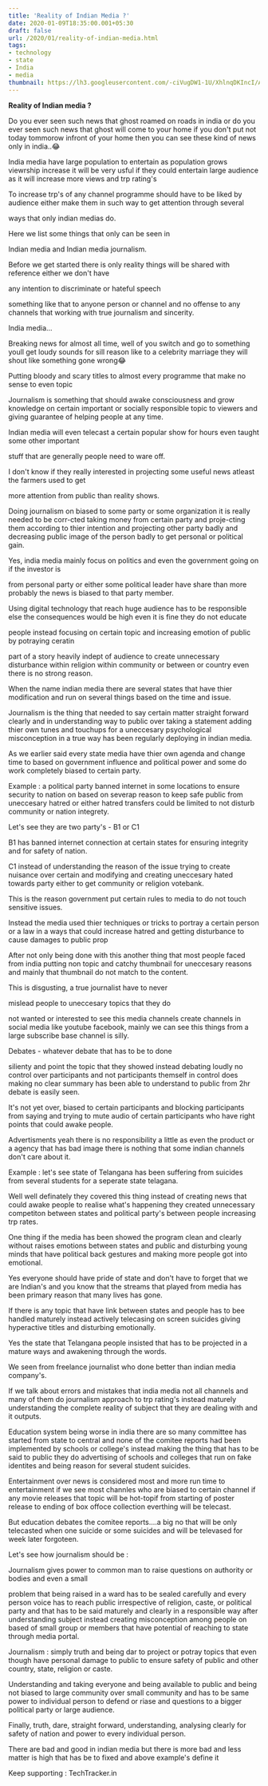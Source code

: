 ```yaml
---
title: 'Reality of Indian Media ?'
date: 2020-01-09T18:35:00.001+05:30
draft: false
url: /2020/01/reality-of-indian-media.html
tags: 
- technology
- state
- India
- media
thumbnail: https://lh3.googleusercontent.com/-ciVugDW1-1U/XhlnqDKIncI/AAAAAAAAAvo/1Wi1phKJvi4ydPcksPSNR3xTLa8W0xHSQCLcBGAsYHQ/s1600/1578723235779355-0.png
---
```


  

  

**Reality of Indian media ?**

  

Do you ever seen such news that ghost roamed on roads in india or do you ever seen such news that ghost will come to your home if you don't put not today tommorow infront of your home then you can see these kind of news only in india..😂

  

India media have large population to entertain as population grows viewrship increase it will be very usful if they could entertain large audience as it will increase more views and trp rating's

  

To increase trp's of any channel programme should have to be liked by audience either make them in such way to get attention through several

ways that only indian medias do.

  

Here we list some things that only can be seen in

Indian media and Indian media journalism.

  

Before we get started there is only reality things will be shared with reference either we don't have

any intention to discriminate or hateful speech 

something like that to anyone person or channel and no offense to any channels that working with true journalism and sincerity.

  

India media...

  

Breaking news for almost all time, well of you switch and go to something youll get loudy sounds for sill reason like to a celebrity marriage they will shout like something gone wrong😂

  

Putting bloody and scary titles to almost every programme that make no sense to even topic 

Journalism is something that should awake consciousness and grow knowledge on certain important or socially responsible topic to viewers and giving guarantee of helping people at any time.

  

Indian media will even telecast a certain popular show for hours even taught some other important

stuff that are generally people need to ware off.

  

I don't know if they really interested in projecting some useful news atleast the farmers used to get

more attention from public than reality shows.

  

Doing journalism on biased to some party or some organization it is really needed to be corr-cted taking money from certain party and proje-cting them according to thier intention and projecting other party badly and decreasing public image of the person badly to get personal or political gain.

  

Yes, india media mainly focus on politics and even the government going on if the investor is

from personal party or either some political leader have share than more probably the news is biased to that party member.

  

Using digital technology that reach huge audience has to be responsible else the consequences would be high even it is fine they do not educate

people instead focusing on certain topic and increasing emotion of public by potraying ceratin

part of a story heavily indept of audience to create unnecessary disturbance within religion within community or between or country even there is no strong reason.

  

When the name indian media there are several states that have thier modification and run on several things based on the time and issue.

  

Journalism is the thing that needed to say certain matter straight forward clearly and in understanding way to public over taking a statement adding thier own tunes and touchups for a uneccesary psychological misconception in a true way has been regularly deploying in indian media.

  

As we earlier said every state media have thier own agenda and change time to based on government influence and political power and some do work completely biased to certain party.

  

Example : a political party banned internet in some locations to ensure security to nation on based on severap reason to keep safe public from uneccesary hatred or either hatred transfers could be limited to not disturb community or nation integrety.

  

Let's see they are two party's - B1 or C1

  

B1 has banned internet connection at certain states for ensuring integrity and for safety of nation.

  

C1 instead of understanding the reason of the issue trying to create nuisance over certain and modifying and creating uneccesary hated towards party either to get community or religion votebank.

  

This is the reason government put certain rules to media to do not touch sensitive issues.

  

Instead the media used thier techniques or tricks to portray a certain person or a law in a ways that could increase hatred and getting disturbance to cause damages to public prop

  

After not only being done with this another thing that most people faced from india putting non topic and catchy thumbnail for uneccesary reasons and mainly that thumbnail do not match to the content.

  

This is disgusting, a true journalist have to never

mislead people to uneccesary topics that they do

not wanted or interested to see this media channels create channels in social media like youtube facebook, mainly we can see this things from a large subscribe base channel is silly.

  

Debates - whatever debate that has to be to done

silienty and point the topic that they showed instead debating loudly no control over participants and not participants themself in control does making no clear summary has been able to understand to public from 2hr debate is easily seen.

  

It's not yet over, biased to certain participants and blocking participants from saying and trying to mute audio of certain participants who have right points that could awake people.

  

Advertisments yeah there is no responsibility a little as even the product or a agency that has bad image there is nothing that some indian channels don't care about it.

  

Example : let's see state of Telangana has been suffering from suicides from several students for a seperate state telagana.

  

Well well definately they covered this thing instead of creating news that could awake people to realise what's happening they created unnecessary competiton between states and political party's between people increasing trp rates.

  

One thing if the media has been showed the program clean and clearly without raises emotions between states and public and disturbing young minds that have political back gestures and making more people got into emotional.

  

Yes everyone should have pride of state and don't have to forget that we are Indian's and you know that the streams that played from media has been primary reason that many lives has gone.

  

If there is any topic that have link between states and people has to bee handled maturely instead actively telecasing on screen suicides giving hyperactive titles and disturbing emotionally.

  

Yes the state that Telangana people insisted that has to be projected in a mature ways and awakening through the words.

  

We seen from freelance journalist who done better than indian media company's.

  

If we talk about errors and mistakes that india media not all channels and many of them do journalism approach to trp rating's instead maturely understanding the complete reality of subject that they are dealing with and it outputs.

  

Education system being worse in india there are so many committee has started from state to central and none of the comitee reports had been implemented by schools or college's instead making the thing that has to be said to public they do advertising of schools and colleges that run on fake identites and being reason for several student suicides.

  

Entertainment over news is considered most and more run time to entertainment if we see most channles who are biased to certain channel if any movie releases that topic will be hot-topif from starting of poster release to ending of box offoce collection everthing will be telecast.

  

But education debates the comitee reports....a big no that will be only telecasted when one suicide or some suicides and will be televased for week later forgoteen.

  

Let's see how journalism should be :

  

Journalism gives power to common man to raise questions on authority or bodies and even a small

problem that being raised in a ward has to be sealed carefully and every person voice has to reach public irrespective of religion, caste, or political party and that has to be said maturely and clearly in a responsible way after understanding subject instead creating misconception among people on based of small group or members that have potential of reaching to state through media portal.

  

Journalism : simply truth and being dar to project or potray topics that even though have personal damage to public to ensure safety of public and other country, state, religion or caste.

  

Understanding and taking everyone and being available to public and being not biased to large community over small community and has to be same power to individual person to defend or riase and questions to a bigger political party or large audience.

  

Finally, truth, dare, straight forward, understanding, analysing clearly for safety of nation and power to every individual person.

  

There are bad and good in indian media but there is more bad and less matter is high that has be to fixed and above example's define it

  

Keep supporting : TechTracker.in